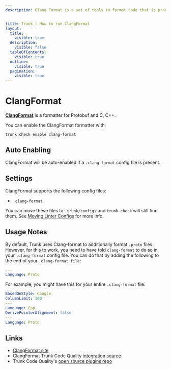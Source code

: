 ```yaml
---
description: Clang Format is a set of tools to format code that is processed by the Clang compiler suite.


title: Trunk | How to run ClangFormat
layout:
  title:
    visible: true
  description:
    visible: false
  tableOfContents:
    visible: true
  outline:
    visible: true
  pagination:
    visible: true
---
```


# ClangFormat

[**ClangFormat**](https://clang.llvm.org/docs/ClangFormat.html) is a formatter for Protobuf and C, C++.

You can enable the ClangFormat formatter with:

```shell
trunk check enable clang-format
```

## Auto Enabling

ClangFormat will be auto-enabled if a `.clang-format` config file is present.

## Settings

ClangFormat supports the following config files:
* `.clang-format`

You can move these files to `.trunk/configs` and `trunk check` will still find them. See [Moving Linter Configs](..#moving-linter-configs) for more info.


## Usage Notes

By default, Trunk uses Clang-format to additionally format `.proto` files. However, for this to work, you need to have told `clang-format` to do so in your `.clang-format` config file. You can do that by adding the following to the end of your `.clang-format file`:

```yaml
---
Language: Proto
```
For example, you might have this for your entire `.clang-format` file:

```yaml
BasedOnStyle: Google
ColumnLimit: 100
---
Language: Cpp
DerivePointerAlignment: false
---
Language: Proto
```


## Links

- [ClangFormat site](https://clang.llvm.org/docs/ClangFormat.html)
- ClangFormat Trunk Code Quality [integration source](https://github.com/trunk-io/plugins/tree/main/linters/clang-format)
- Trunk Code Quality's [open source plugins repo](https://github.com/trunk-io/plugins/tree/main)
